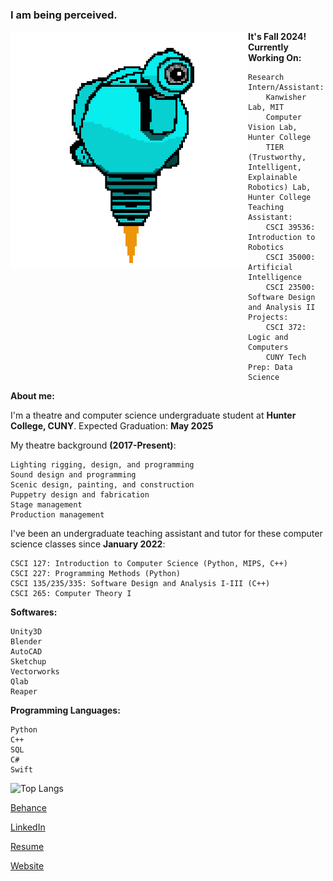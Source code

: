 ### I am being perceived. 

<!-- ![SAM.gif](https://github.com/lxwooxy/lxwooxy/blob/main/SAM.gif) -->

<img src="https://github.com/lxwooxy/lxwooxy/blob/main/SAM.gif" width=380 height=380 align="left"> 

**It's Fall 2024! Currently Working On:** 

    Research Intern/Assistant: 
        Kanwisher Lab, MIT
        Computer Vision Lab, Hunter College
        TIER (Trustworthy, Intelligent, Explainable Robotics) Lab, Hunter College
    Teaching Assistant:
        CSCI 39536: Introduction to Robotics
        CSCI 35000: Artificial Intelligence
        CSCI 23500: Software Design and Analysis II
    Projects:
        CSCI 372: Logic and Computers
        CUNY Tech Prep: Data Science

**About me:**

I'm a theatre and computer science undergraduate student at **Hunter College, CUNY**.
Expected Graduation: **May 2025**

My theatre background **(2017-Present)**:

    Lighting rigging, design, and programming
    Sound design and programming
    Scenic design, painting, and construction
    Puppetry design and fabrication
    Stage management
    Production management 

I've been an undergraduate teaching assistant and tutor for these computer science classes since **January 2022**: 

    CSCI 127: Introduction to Computer Science (Python, MIPS, C++)
    CSCI 227: Programming Methods (Python)
    CSCI 135/235/335: Software Design and Analysis I-III (C++)
    CSCI 265: Computer Theory I

**Softwares:** 

    Unity3D
    Blender
    AutoCAD
    Sketchup
    Vectorworks
    Qlab
    Reaper

**Programming Languages:**

    Python
    C++
    SQL
    C#
    Swift

![Top Langs](https://github-readme-stats.vercel.app/api/top-langs/?username=lxwooxy&layout=compact&theme=dark)


[Behance](https://www.behance.net/georginawooxy)  

[LinkedIn](https://www.linkedin.com/in/georginawooxy/)

[Resume](https://lxwooxy.github.io/documents/resume.pdf)

[Website](https://lxwooxy.github.io/)
